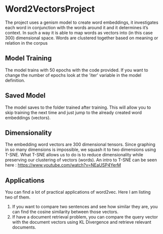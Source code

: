 # Word2VectorsProject
The project uses a genism model to create word embeddings, it investigates each word in conjunction with the words around it and it determines it’s context. In such a way it is able to map words as vectors into (in this case 300) dimensional space. Words are clustered together based on meaning or relation in the corpus
## Model Training
The model trains with 50 epochs with the code provided. If you want to change the number of epochs look at the 'iter' variable in the model definition. 
## Saved Model
The model saves to the folder trained after training. This will allow you to skip training the next time and just jump to the already created word embeddings (vectors).
## Dimensionality
The embedding word vectors are 300 dimensional tensors. Since graphing in so many dimensions is impossible, we squash it to two dimensions using T-SNE. What T-SNE allows us to do is to reduce dimensionality while preserving our clustering of vectors (words). An intro to T-SNE can be seen here : https://www.youtube.com/watch?v=NEaUSP4YerM 

## Applications
You can find a lot of practical applications of word2vec. Here I am listing two of them.
1.	If you want to compare two sentences and see how similar they are, you can find the cosine similarity between those vectors.
2.	If have a document retrieval problem, you can compare the query vector with the document vectors using KL Divergence and retrieve relevant documents.


